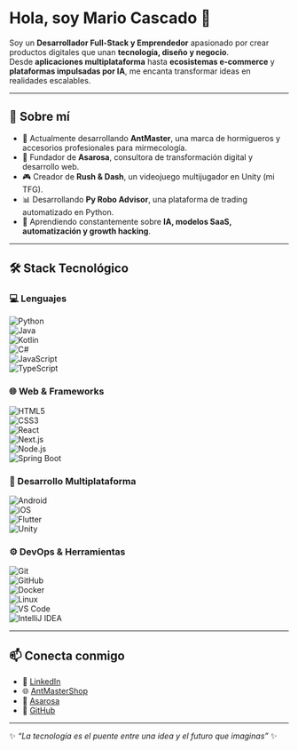 # Hola, soy Mario Cascado 👋  

Soy un **Desarrollador Full-Stack y Emprendedor** apasionado por crear productos digitales que unan **tecnología, diseño y negocio**.  
Desde **aplicaciones multiplataforma** hasta **ecosistemas e-commerce** y **plataformas impulsadas por IA**, me encanta transformar ideas en realidades escalables.  

---

## 🚀 Sobre mí  

- 🔭 Actualmente desarrollando **AntMaster**, una marca de hormigueros y accesorios profesionales para mirmecología.  
- 🏢 Fundador de **Asarosa**, consultora de transformación digital y desarrollo web.  
- 🎮 Creador de **Rush & Dash**, un videojuego multijugador en Unity (mi TFG).  
- 📊 Desarrollando **Py Robo Advisor**, una plataforma de trading automatizado en Python.  
- 🌱 Aprendiendo constantemente sobre **IA, modelos SaaS, automatización y growth hacking**.  

---

## 🛠️ Stack Tecnológico  

### 💻 Lenguajes  
![Python](https://img.shields.io/badge/-Python-3776AB?logo=python&logoColor=white)  
![Java](https://img.shields.io/badge/-Java-007396?logo=java&logoColor=white)  
![Kotlin](https://img.shields.io/badge/-Kotlin-0095D5?logo=kotlin&logoColor=white)  
![C#](https://img.shields.io/badge/-C%23-239120?logo=c-sharp&logoColor=white)  
![JavaScript](https://img.shields.io/badge/-JavaScript-F7DF1E?logo=javascript&logoColor=black)  
![TypeScript](https://img.shields.io/badge/-TypeScript-3178C6?logo=typescript&logoColor=white)  

### 🌐 Web & Frameworks  
![HTML5](https://img.shields.io/badge/-HTML5-E34F26?logo=html5&logoColor=white)  
![CSS3](https://img.shields.io/badge/-CSS3-1572B6?logo=css3&logoColor=white)  
![React](https://img.shields.io/badge/-React-61DAFB?logo=react&logoColor=black)  
![Next.js](https://img.shields.io/badge/-Next.js-000000?logo=nextdotjs&logoColor=white)  
![Node.js](https://img.shields.io/badge/-Node.js-339933?logo=node.js&logoColor=white)  
![Spring Boot](https://img.shields.io/badge/-Spring%20Boot-6DB33F?logo=springboot&logoColor=white)  

### 📱 Desarrollo Multiplataforma  
![Android](https://img.shields.io/badge/-Android-3DDC84?logo=android&logoColor=white)  
![iOS](https://img.shields.io/badge/-iOS-000000?logo=apple&logoColor=white)  
![Flutter](https://img.shields.io/badge/-Flutter-02569B?logo=flutter&logoColor=white)  
![Unity](https://img.shields.io/badge/-Unity-000000?logo=unity&logoColor=white)  

### ⚙️ DevOps & Herramientas  
![Git](https://img.shields.io/badge/-Git-F05032?logo=git&logoColor=white)  
![GitHub](https://img.shields.io/badge/-GitHub-181717?logo=github&logoColor=white)  
![Docker](https://img.shields.io/badge/-Docker-2496ED?logo=docker&logoColor=white)  
![Linux](https://img.shields.io/badge/-Linux-FCC624?logo=linux&logoColor=black)  
![VS Code](https://img.shields.io/badge/-VS%20Code-007ACC?logo=visualstudiocode&logoColor=white)  
![IntelliJ IDEA](https://img.shields.io/badge/-IntelliJ%20IDEA-000000?logo=intellijidea&logoColor=white)  

---

## 📫 Conecta conmigo  

- 💼 [LinkedIn](https://www.linkedin.com/in/mariocascado/)  
- 🌐 [AntMasterShop](https://antmastershop.com)  
- 🚀 [Asarosa](https://asarosa.com)  
- 🐙 [GitHub](https://github.com/inklord)  

---
✨ _“La tecnología es el puente entre una idea y el futuro que imaginas”_ ✨
